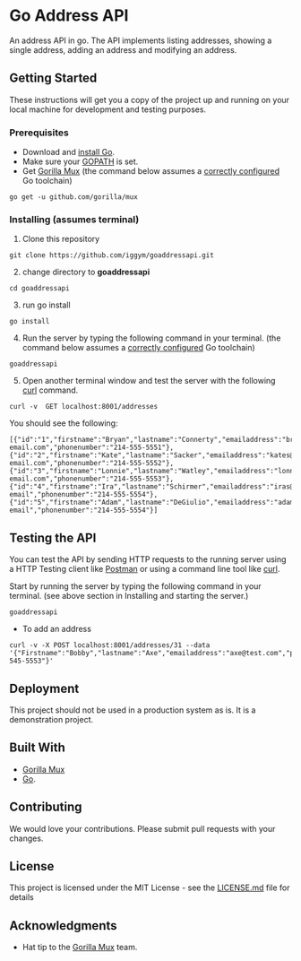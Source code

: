 # Go Address API

An address API in go.
The API implements listing addresses, showing a single address, adding an address and modifying an address.

## Getting Started

These instructions will get you a copy of the project up and running on your local machine for development and testing purposes.

### Prerequisites
* Download and [install Go](https://golang.org/doc/install).
* Make sure your [GOPATH](https://github.com/golang/go/wiki/SettingGOPATH) is set.
* Get [Gorilla Mux](https://github.com/gorilla/mux) (the command below assumes a [correctly configured](https://golang.org/doc/install#testing) Go toolchain)
```
go get -u github.com/gorilla/mux
```

### Installing (assumes terminal)

1. Clone this repository
```
git clone https://github.com/iggym/goaddressapi.git
```
2. change directory to **goaddressapi**
```
cd goaddressapi
```
3. run go install
```
go install
```
4. Run the server by typing the following command in your terminal. (the command below assumes a [correctly configured](https://golang.org/doc/install#testing) Go toolchain)
```
goaddressapi
```
5. Open another terminal window and test the server with the following [curl](https://curl.haxx.se/) command.
```
curl -v  GET localhost:8001/addresses
```
You should see the following:
```
[{"id":"1","firstname":"Bryan","lastname":"Connerty","emailaddress":"bryanc@test-email.com","phonenumber":"214-555-5551"},{"id":"2","firstname":"Kate","lastname":"Sacker","emailaddress":"kates@test-email.com","phonenumber":"214-555-5552"},{"id":"3","firstname":"Lonnie","lastname":"Watley","emailaddress":"lonniew@test-email.com","phonenumber":"214-555-5553"},{"id":"4","firstname":"Ira","lastname":"Schirmer","emailaddress":"iras@test-email","phonenumber":"214-555-5554"},{"id":"5","firstname":"Adam","lastname":"DeGiulio","emailaddress":"adamgs@test-email","phonenumber":"214-555-5554"}]
```

## Testing the API
You can test the API by sending HTTP requests to the running server using a HTTP Testing client like [Postman](https://www.getpostman.com/) or using a command line tool like [curl](https://curl.haxx.se/).

Start by running the server by typing the following command in your terminal. (see above section in Installing and starting the server.)
```
goaddressapi
```
* To add an address
```
curl -v -X POST localhost:8001/addresses/31 --data '{"Firstname":"Bobby","lastname":"Axe","emailaddress":"axe@test.com","phonenumber":"214-545-5553"}'
```


## Deployment

This project should not be used in a production system as is. It is a  demonstration project.

## Built With

* [Gorilla Mux](https://github.com/gorilla/mux)
* [Go](https://golang.org/doc/install).

## Contributing

We would love your contributions. Please submit pull requests with your changes.

## License

This project is licensed under the MIT License - see the [LICENSE.md](LICENSE.md) file for details

## Acknowledgments

* Hat tip to the [Gorilla Mux](https://github.com/gorilla/mux) team.
